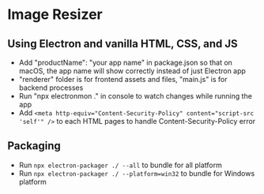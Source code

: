 # Image Resizer

## Using Electron and vanilla HTML, CSS, and JS

- Add "productName": "your app name" in package.json so that on macOS, the app name will show correctly instead of just Electron app
- "renderer" folder is for frontend assets and files, "main.js" is for backend processes
- Run "npx electronmon ." in console to watch changes while running the app
- Add `<meta http-equiv="Content-Security-Policy" content="script-src 'self'" />` to each HTML pages to handle Content-Security-Policy error

## Packaging

- Run `npx electron-packager ./ --all` to bundle for all platform
- Run `npx electron-packager ./ --platform=win32` to bundle for Windows platform